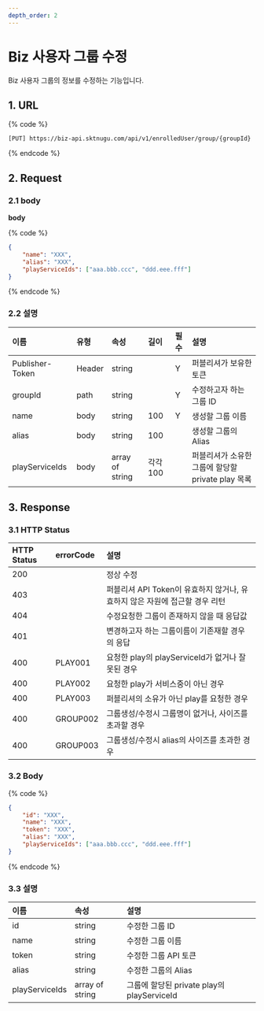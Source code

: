 ```yaml
---
depth_order: 2
---
```


# Biz 사용자 그룹 수정

Biz 사용자 그룹의 정보를 수정하는 기능입니다.

## 1. URL

{% code %}
```text
[PUT] https://biz-api.sktnugu.com/api/v1/enrolledUser/group/{groupId}
```
{% endcode %}

## 2. Request

### 2.1 body

**body**

{% code %}
```json
{
    "name": "XXX",
    "alias": "XXX",
    "playServiceIds": ["aaa.bbb.ccc", "ddd.eee.fff"]
}
```
{% endcode %}

### 2.2 설명 <a id="Biz&#xC0AC;&#xC6A9;&#xC790;&#xADF8;&#xB8F9;&#xC218;&#xC815;v1-2.2&#xC124;&#xBA85;"></a>

| 이름              | 유형     | 속성              | 길이     | 필수    | 설명                                |
|:----------------|:-------|:----------------|:-------|:------|:----------------------------------|
| Publisher-Token | Header | string          |        | Y     | 퍼블리셔가 보유한 토큰                      |
| groupId         | path   | string          |        | Y     | 수정하고자 하는 그룹 ID                    |
| name            | body   | string          | 100    | Y     | 생성할 그룹 이름                         |
| alias           | body   | string          | 100    |       | 생성할 그룹의 Alias                     |
| playServiceIds  | body   | array of string | 각각 100 |       | 퍼블리셔가 소유한 그룹에 할당할 private play 목록 |

## 3. Response <a id="Biz&#xC0AC;&#xC6A9;&#xC790;&#xADF8;&#xB8F9;&#xC218;&#xC815;v1-3Response"></a>

### 3.1 HTTP Status <a id="Biz&#xC0AC;&#xC6A9;&#xC790;&#xADF8;&#xB8F9;&#xC218;&#xC815;v1-3.1HTTPStatus"></a>

| HTTP Status | errorCode | 설명                                              |
|:------------|:----------|:------------------------------------------------|
| 200         |           | 정상 수정                                           |
| 403         |           | 퍼블리셔 API Token이 유효하지 않거나, 유효하지 않은 자원에 접근할 경우 리턴 |
| 404         |           | 수정요청한 그룹이 존재하지 않을 때 응답값                         |
| 401         |           | 변경하고자 하는 그룹이름이 기존재할 경우의 응답                      |
| 400         | PLAY001   | 요청한 play의 playServiceId가 없거나 잘못된 경우             |
| 400         | PLAY002   | 요청한 play가 서비스중이 아닌 경우                           |
| 400         | PLAY003   | 퍼블리셔의 소유가 아닌 play를 요청한 경우                       |
| 400         | GROUP002  | 그룹생성/수정시 그룹명이 없거나, 사이즈를 초과할 경우                  |
| 400         | GROUP003  | 그룹생성/수정시 alias의 사이즈를 초과한 경우                     |

### 3.2 Body <a id="Biz&#xC0AC;&#xC6A9;&#xC790;&#xADF8;&#xB8F9;&#xC218;&#xC815;v1-3.2Body"></a>

{% code %}
```json
{
    "id": "XXX",
    "name": "XXX",
    "token": "XXX",
    "alias": "XXX",
    "playServiceIds": ["aaa.bbb.ccc", "ddd.eee.fff"]
}
```
{% endcode %}

### 3.3 설명 <a id="Biz&#xC0AC;&#xC6A9;&#xC790;&#xADF8;&#xB8F9;&#xC218;&#xC815;v1-3.3&#xC124;&#xBA85;"></a>

| 이름             | 속성              | 설명                                  |
|:---------------|:----------------|:------------------------------------|
| id             | string          | 수정한 그룹 ID                           |
| name           | string          | 수정한 그룹 이름                           |
| token          | string          | 수정한 그룹 API 토큰                       |
| alias          | string          | 수정한 그룹의 Alias                       |
| playServiceIds | array of string | 그룹에 할당된 private play의 playServiceId |

